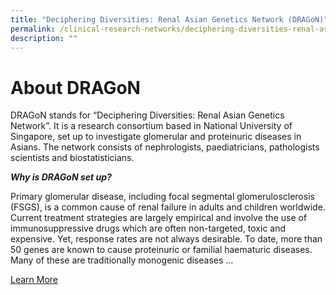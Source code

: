 ```yaml
---
title: "Deciphering Diversities: Renal Asian Genetics Network (DRAGoN)"
permalink: /clinical-research-networks/deciphering-diversities-renal-asian-genetics-network-dragon/
description: ""
---
```

**About DRAGoN**
================
DRAGoN stands for “Deciphering Diversities: Renal Asian Genetics Network”. It is a research consortium based in National University of Singapore, set up to investigate glomerular and proteinuric diseases in Asians. The network consists of nephrologists, paediatricians, pathologists scientists and biostatisticians.

**_Why is DRAGoN set up?_**

Primary glomerular disease, including focal segmental glomerulosclerosis (FSGS), is a common cause of renal failure in adults and children worldwide. Current treatment strategies are largely empirical and involve the use of immunosuppressive drugs which are often non-targeted, toxic and expensive. Yet, response rates are not always desirable. To date, more than 50 genes are known to cause proteinuric or familial haematuric diseases. Many of these are traditionally monogenic diseases ...

[Learn More](/dragon-asian-genetics-network/about-dragon/)